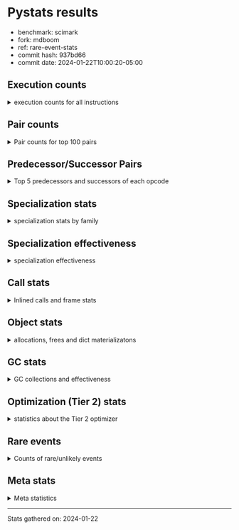 
# Pystats results

- benchmark: scimark
- fork: mdboom
- ref: rare-event-stats
- commit hash: 937bd66
- commit date: 2024-01-22T10:00:20-05:00

## Execution counts

<details>
<summary> execution counts for all instructions </summary>

|Name | Count | Self | Cumulative | Miss ratio | 
|---|---:|---:|---:|---:|
| LOAD_FAST | 1,672,521,040 | 17.5% | 17.5% |  |
| LOAD_FAST_LOAD_FAST | 991,146,000 | 10.4% | 27.9% |  |
| STORE_FAST | 663,002,960 | 7.0% | 34.9% |  |
| BINARY_SUBSCR | 616,585,940 | 6.5% | 41.4% |  |
| LOAD_CONST | 554,057,840 | 5.8% | 47.2% |  |
| BINARY_OP_ADD_INT | 368,189,920 | 3.9% | 51.0% |  |
| POP_JUMP_IF_FALSE | 357,478,720 | 3.7% | 54.8% |  |
| LOAD_ATTR_INSTANCE_VALUE | 349,757,320 | 3.7% | 58.4% |  |
| SWAP | 325,758,720 | 3.4% | 61.9% |  |
| COPY | 325,750,400 | 3.4% | 65.3% |  |
| BINARY_OP_MULTIPLY_FLOAT | 318,709,020 | 3.3% | 68.6% |  |
| STORE_SUBSCR | 253,953,080 | 2.7% | 71.3% |  |
| COMPARE_OP_INT | 243,100,180 | 2.5% | 73.8% |  |
| BINARY_OP_ADD_FLOAT | 225,540,600 | 2.4% | 76.2% |  |
| RESUME_CHECK | 190,446,040 | 2.0% | 78.2% |  |
| BINARY_OP_SUBTRACT_FLOAT | 189,923,080 | 2.0% | 80.2% |  |
| FOR_ITER_RANGE | 189,168,980 | 2.0% | 82.2% |  |
| LOAD_GLOBAL_BUILTIN | 188,497,860 | 2.0% | 84.2% |  |
| JUMP_BACKWARD | 183,991,920 | 1.9% | 86.1% |  |
| RETURN_VALUE | 181,123,540 | 1.9% | 88.0% |  |
| BINARY_OP_MULTIPLY_INT | 140,367,200 | 1.5% | 89.5% |  |
| BINARY_SUBSCR_GETITEM | 118,050,820 | 1.2% | 90.7% |  |
| TO_BOOL_BOOL | 97,414,060 | 1.0% | 91.7% |  |
| JUMP_FORWARD | 94,194,080 | 1.0% | 92.7% |  |
| CALL_ISINSTANCE | 80,450,280 | 0.8% | 93.5% |  |
| BINARY_SUBSCR_LIST_INT | 80,435,080 | 0.8% | 94.4% |  |
| STORE_FAST_STORE_FAST | 63,871,120 | 0.7% | 95.1% |  |
| CALL_PY_EXACT_ARGS | 63,095,580 | 0.7% | 95.7% |  |
| LOAD_ATTR_METHOD_WITH_VALUES | 63,063,340 | 0.7% | 96.4% |  |
| BINARY_OP_SUBTRACT_INT | 55,505,320 | 0.6% | 97.0% |  |
| BUILD_TUPLE | 47,699,200 | 0.5% | 97.5% |  |
| UNPACK_SEQUENCE_TWO_TUPLE | 46,907,120 | 0.5% | 98.0% |  |
| BINARY_OP | 41,569,180 | 0.4% | 98.4% |  |
| STORE_ATTR_INSTANCE_VALUE | 33,929,600 | 0.4% | 98.7% |  |
| CALL_BUILTIN_CLASS | 27,192,860 | 0.3% | 99.0% |  |
| LOAD_ATTR_NONDESCRIPTOR_WITH_VALUES | 25,462,220 | 0.3% | 99.3% | 0.0% |
| COMPARE_OP | 16,977,860 | 0.2% | 99.5% |  |
| GET_ITER | 10,145,840 | 0.1% | 99.6% |  |
| RETURN_CONST | 8,523,520 | 0.1% | 99.7% |  |
| INTERPRETER_EXIT | 8,499,020 | 0.1% | 99.8% |  |
| POP_JUMP_IF_TRUE | 8,404,000 | 0.1% | 99.9% |  |
| COMPARE_OP_FLOAT | 8,395,960 | 0.1% | 99.9% |  |
| BINARY_SUBSCR_TUPLE_INT | 1,599,960 | 0.0% | 100.0% |  |
| POP_TOP | 825,120 | 0.0% | 100.0% |  |
| FOR_ITER_GEN | 800,060 | 0.0% | 100.0% |  |
| YIELD_VALUE | 800,000 | 0.0% | 100.0% |  |
| CALL_BUILTIN_O | 564,100 | 0.0% | 100.0% |  |
| LOAD_GLOBAL_MODULE | 290,080 | 0.0% | 100.0% |  |
| LOAD_ATTR_MODULE | 240,840 | 0.0% | 100.0% |  |
| LIST_APPEND | 179,840 | 0.0% | 100.0% |  |
| STORE_FAST_LOAD_FAST | 163,840 | 0.0% | 100.0% |  |
| PUSH_NULL | 162,080 | 0.0% | 100.0% |  |
| EXTENDED_ARG | 80,000 | 0.0% | 100.0% |  |
| CALL | 22,380 | 0.0% | 100.0% |  |
| BUILD_LIST | 17,440 | 0.0% | 100.0% |  |
| STORE_SUBSCR_LIST_INT | 15,180 | 0.0% | 100.0% |  |
| FOR_ITER | 9,500 | 0.0% | 100.0% |  |
| STORE_SLICE | 8,080 | 0.0% | 100.0% |  |
| LOAD_GLOBAL | 3,960 | 0.0% | 100.0% |  |
| LOAD_ATTR | 3,920 | 0.0% | 100.0% |  |
| STORE_ATTR | 1,440 | 0.0% | 100.0% |  |
| LOAD_DEREF | 1,200 | 0.0% | 100.0% |  |
| RESUME | 840 | 0.0% | 100.0% |  |
| CALL_FUNCTION_EX | 800 | 0.0% | 100.0% |  |
| NOP | 400 | 0.0% | 100.0% |  |
| CALL_INTRINSIC_1 | 400 | 0.0% | 100.0% |  |
| COPY_FREE_VARS | 400 | 0.0% | 100.0% |  |
| LIST_EXTEND | 400 | 0.0% | 100.0% |  |
| LOAD_FAST_AND_CLEAR | 240 | 0.0% | 100.0% |  |
| POP_JUMP_IF_NONE | 240 | 0.0% | 100.0% |  |
| CALL_BUILTIN_FAST_WITH_KEYWORDS | 240 | 0.0% | 100.0% |  |
| TO_BOOL | 200 | 0.0% | 100.0% |  |
| EXIT_INIT_CHECK | 180 | 0.0% | 100.0% |  |
| CALL_ALLOC_AND_ENTER_INIT | 180 | 0.0% | 100.0% |  |
| UNPACK_SEQUENCE | 160 | 0.0% | 100.0% |  |
| BINARY_SLICE | 80 | 0.0% | 100.0% |  |
| END_FOR | 80 | 0.0% | 100.0% |  |
| RETURN_GENERATOR | 80 | 0.0% | 100.0% |  |


</details>

## Pair counts

<details>
<summary> Pair counts for top 100 pairs </summary>

|Pair | Count | Self | Cumulative | 
|---|---:|---:|---:|
| STORE_FAST LOAD_FAST_LOAD_FAST | 333,174,320 | 3.5% | 3.5% |
| LOAD_FAST LOAD_ATTR_INSTANCE_VALUE | 278,195,480 | 2.9% | 6.4% |
| LOAD_FAST_LOAD_FAST BINARY_SUBSCR | 253,144,080 | 2.7% | 9.1% |
| COMPARE_OP_INT POP_JUMP_IF_FALSE | 243,084,220 | 2.5% | 11.6% |
| POP_JUMP_IF_FALSE LOAD_FAST | 220,753,360 | 2.3% | 13.9% |
| LOAD_CONST BINARY_OP_ADD_INT | 203,314,400 | 2.1% | 16.1% |
| LOAD_FAST LOAD_FAST | 196,656,000 | 2.1% | 18.1% |
| LOAD_FAST_LOAD_FAST LOAD_CONST | 192,502,400 | 2.0% | 20.1% |
| LOAD_CONST LOAD_FAST | 190,314,880 | 2.0% | 22.1% |
| JUMP_BACKWARD FOR_ITER_RANGE | 179,023,320 | 1.9% | 24.0% |
| FOR_ITER_RANGE STORE_FAST | 178,859,500 | 1.9% | 25.9% |
| LOAD_ATTR_INSTANCE_VALUE LOAD_FAST | 177,444,900 | 1.9% | 27.8% |
| BINARY_SUBSCR LOAD_FAST | 172,428,180 | 1.8% | 29.6% |
| LOAD_FAST LOAD_CONST | 159,530,560 | 1.7% | 31.2% |
| LOAD_FAST BINARY_OP_MULTIPLY_FLOAT | 156,059,600 | 1.6% | 32.9% |
| STORE_FAST LOAD_FAST | 155,280,480 | 1.6% | 34.5% |
| LOAD_FAST BINARY_OP_ADD_INT | 148,427,000 | 1.6% | 36.1% |
| BINARY_SUBSCR LOAD_FAST_LOAD_FAST | 142,715,880 | 1.5% | 37.6% |
| STORE_SUBSCR LOAD_FAST_LOAD_FAST | 138,775,200 | 1.5% | 39.0% |
| BINARY_OP_MULTIPLY_FLOAT BINARY_OP_ADD_FLOAT | 120,563,000 | 1.3% | 40.3% |
| BINARY_SUBSCR_GETITEM RESUME_CHECK | 118,050,820 | 1.2% | 41.5% |
| COPY BINARY_SUBSCR | 116,776,000 | 1.2% | 42.7% |
| COPY COPY | 116,776,000 | 1.2% | 44.0% |
| SWAP STORE_SUBSCR | 116,776,000 | 1.2% | 45.2% |
| SWAP SWAP | 116,776,000 | 1.2% | 46.4% |
| LOAD_GLOBAL_BUILTIN LOAD_FAST | 98,020,120 | 1.0% | 47.4% |
| BINARY_OP_SUBTRACT_FLOAT LOAD_FAST_LOAD_FAST | 97,707,080 | 1.0% | 48.5% |
| TO_BOOL_BOOL POP_JUMP_IF_FALSE | 97,414,060 | 1.0% | 49.5% |
| BINARY_OP_ADD_FLOAT STORE_FAST | 96,775,960 | 1.0% | 50.5% |
| LOAD_FAST SWAP | 92,198,400 | 1.0% | 51.5% |
| POP_JUMP_IF_FALSE JUMP_FORWARD | 92,198,400 | 1.0% | 52.4% |
| SWAP COPY | 92,198,400 | 1.0% | 53.4% |
| COPY COMPARE_OP_INT | 92,198,320 | 1.0% | 54.4% |
| LOAD_ATTR_INSTANCE_VALUE COMPARE_OP_INT | 92,198,320 | 1.0% | 55.3% |
| BINARY_OP_ADD_INT BINARY_SUBSCR | 91,135,860 | 1.0% | 56.3% |
| BINARY_SUBSCR BINARY_OP_MULTIPLY_FLOAT | 90,267,920 | 0.9% | 57.2% |
| BINARY_SUBSCR STORE_FAST | 89,936,000 | 0.9% | 58.2% |
| LOAD_FAST BINARY_OP_SUBTRACT_FLOAT | 89,603,200 | 0.9% | 59.1% |
| STORE_SUBSCR JUMP_BACKWARD | 89,583,280 | 0.9% | 60.1% |
| STORE_FAST LOAD_CONST | 83,476,400 | 0.9% | 60.9% |
| BINARY_OP_MULTIPLY_FLOAT BINARY_OP_SUBTRACT_FLOAT | 83,355,800 | 0.9% | 61.8% |
| BINARY_OP_MULTIPLY_INT STORE_FAST | 82,084,020 | 0.9% | 62.7% |
| BINARY_OP_ADD_FLOAT SWAP | 81,919,920 | 0.9% | 63.5% |
| LOAD_FAST BINARY_OP_ADD_FLOAT | 81,919,840 | 0.9% | 64.4% |
| RESUME_CHECK LOAD_GLOBAL_BUILTIN | 80,450,480 | 0.8% | 65.2% |
| LOAD_FAST LOAD_GLOBAL_BUILTIN | 80,450,240 | 0.8% | 66.1% |
| LOAD_GLOBAL_BUILTIN CALL_ISINSTANCE | 80,450,240 | 0.8% | 66.9% |
| CALL_ISINSTANCE TO_BOOL_BOOL | 80,450,240 | 0.8% | 67.8% |
| BINARY_SUBSCR_LIST_INT RETURN_VALUE | 79,635,100 | 0.8% | 68.6% |
| LOAD_FAST BINARY_SUBSCR_LIST_INT | 79,635,080 | 0.8% | 69.4% |
| LOAD_FAST_LOAD_FAST BINARY_SUBSCR_GETITEM | 79,634,720 | 0.8% | 70.3% |
| RETURN_VALUE LOAD_FAST | 79,619,760 | 0.8% | 71.1% |
| STORE_FAST JUMP_BACKWARD | 78,505,440 | 0.8% | 71.9% |
| BINARY_OP_ADD_INT BINARY_OP_MULTIPLY_INT | 73,735,880 | 0.8% | 72.7% |
| LOAD_FAST_LOAD_FAST LOAD_ATTR_INSTANCE_VALUE | 71,561,160 | 0.8% | 73.5% |
| BINARY_OP_SUBTRACT_FLOAT STORE_FAST | 65,947,720 | 0.7% | 74.1% |
| BINARY_OP_MULTIPLY_FLOAT LOAD_FAST | 65,631,940 | 0.7% | 74.8% |
| BINARY_SUBSCR BINARY_SUBSCR | 64,157,600 | 0.7% | 75.5% |
| LOAD_FAST_LOAD_FAST LOAD_FAST_LOAD_FAST | 64,000,160 | 0.7% | 76.2% |
| CALL_PY_EXACT_ARGS RESUME_CHECK | 63,095,520 | 0.7% | 76.8% |
| RESUME_CHECK LOAD_FAST | 63,083,240 | 0.7% | 77.5% |
| LOAD_FAST LOAD_ATTR_METHOD_WITH_VALUES | 62,899,240 | 0.7% | 78.2% |
| LOAD_FAST_LOAD_FAST LOAD_FAST | 60,965,040 | 0.6% | 78.8% |
| BINARY_OP_ADD_INT STORE_SUBSCR | 52,975,880 | 0.6% | 79.4% |
| LOAD_FAST BINARY_SUBSCR | 52,955,960 | 0.6% | 79.9% |
| LOAD_FAST_LOAD_FAST COPY | 49,152,000 | 0.5% | 80.4% |
| JUMP_FORWARD LOAD_FAST_LOAD_FAST | 48,094,880 | 0.5% | 80.9% |
| LOAD_CONST BINARY_OP_SUBTRACT_INT | 47,401,080 | 0.5% | 81.4% |
| UNPACK_SEQUENCE_TWO_TUPLE STORE_FAST_STORE_FAST | 46,907,120 | 0.5% | 81.9% |
| LOAD_FAST_LOAD_FAST CALL_PY_EXACT_ARGS | 46,115,040 | 0.5% | 82.4% |
| RESUME_CHECK LOAD_CONST | 46,107,220 | 0.5% | 82.9% |
| JUMP_FORWARD LOAD_CONST | 46,099,200 | 0.5% | 83.4% |
| BINARY_OP_ADD_INT RETURN_VALUE | 46,099,180 | 0.5% | 83.9% |
| BINARY_OP_MULTIPLY_INT LOAD_FAST | 46,099,180 | 0.5% | 84.3% |
| LOAD_ATTR_INSTANCE_VALUE BINARY_OP_MULTIPLY_INT | 46,099,160 | 0.5% | 84.8% |
| LOAD_ATTR_METHOD_WITH_VALUES LOAD_FAST_LOAD_FAST | 46,099,160 | 0.5% | 85.3% |
| LOAD_FAST UNPACK_SEQUENCE_TWO_TUPLE | 46,099,120 | 0.5% | 85.8% |
| LOAD_FAST_LOAD_FAST STORE_SUBSCR | 44,943,200 | 0.5% | 86.3% |
| BINARY_OP STORE_FAST | 41,339,760 | 0.4% | 86.7% |
| BINARY_OP_ADD_INT COPY | 40,959,960 | 0.4% | 87.1% |
| BINARY_OP_ADD_INT LOAD_FAST | 40,878,920 | 0.4% | 87.6% |
| BINARY_OP_SUBTRACT_INT STORE_FAST | 40,043,840 | 0.4% | 88.0% |
| STORE_FAST_STORE_FAST LOAD_FAST | 39,216,000 | 0.4% | 88.4% |
| BINARY_SUBSCR RETURN_VALUE | 38,416,020 | 0.4% | 88.8% |
| RETURN_VALUE BINARY_SUBSCR | 38,416,000 | 0.4% | 89.2% |
| BUILD_TUPLE BINARY_SUBSCR_GETITEM | 38,415,800 | 0.4% | 89.6% |
| POP_JUMP_IF_FALSE LOAD_FAST_LOAD_FAST | 38,251,120 | 0.4% | 90.0% |
| LOAD_CONST COMPARE_OP_INT | 34,023,440 | 0.4% | 90.4% |
| LOAD_FAST_LOAD_FAST STORE_ATTR_INSTANCE_VALUE | 33,927,880 | 0.4% | 90.7% |
| STORE_ATTR_INSTANCE_VALUE LOAD_FAST | 33,927,760 | 0.4% | 91.1% |
| LOAD_CONST BINARY_OP | 32,762,200 | 0.3% | 91.4% |
| LOAD_FAST_LOAD_FAST BINARY_OP_MULTIPLY_FLOAT | 32,207,840 | 0.3% | 91.7% |
| LOAD_FAST BUILD_TUPLE | 31,532,800 | 0.3% | 92.1% |
| BINARY_OP_ADD_FLOAT LOAD_FAST_LOAD_FAST | 31,157,540 | 0.3% | 92.4% |
| LOAD_FAST COPY | 26,664,000 | 0.3% | 92.7% |
| BINARY_OP_SUBTRACT_FLOAT SWAP | 26,267,980 | 0.3% | 93.0% |
| LOAD_FAST_LOAD_FAST COMPARE_OP_INT | 24,655,680 | 0.3% | 93.2% |
| RETURN_VALUE BINARY_OP_ADD_FLOAT | 23,049,480 | 0.2% | 93.5% |
| LOAD_FAST STORE_SUBSCR | 22,223,960 | 0.2% | 93.7% |
| LOAD_FAST CALL_BUILTIN_CLASS | 17,641,000 | 0.2% | 93.9% |


</details>

## Predecessor/Successor Pairs

<details>
<summary> Top 5 predecessors and successors of each opcode </summary>

### BINARY_SLICE

<details>
<summary> Successors and predecessors for BINARY_SLICE </summary>

|Predecessors | Count | Percentage | 
|---|---:|---:|
| LOAD_CONST | 80 | 100.0% |

|Successors | Count | Percentage | 
|---|---:|---:|
| LOAD_FAST | 80 | 100.0% |


</details>

### STORE_SLICE

<details>
<summary> Successors and predecessors for STORE_SLICE </summary>

|Predecessors | Count | Percentage | 
|---|---:|---:|
| LOAD_CONST | 8,080 | 100.0% |

|Successors | Count | Percentage | 
|---|---:|---:|
| JUMP_BACKWARD | 8,000 | 99.0% |
| LOAD_FAST | 80 | 1.0% |


</details>

### CACHE

<details>
<summary> Successors and predecessors for CACHE </summary>

|Successors | Count | Percentage | 
|---|---:|---:|
| RESUME_CHECK | 8,498,820 | 100.0% |
| RESUME | 180 | 0.0% |
| POP_TOP | 20 | 0.0% |


</details>

### BINARY_SUBSCR

<details>
<summary> Successors and predecessors for BINARY_SUBSCR </summary>

|Predecessors | Count | Percentage | 
|---|---:|---:|
| LOAD_FAST_LOAD_FAST | 253,144,080 | 41.1% |
| COPY | 116,776,000 | 18.9% |
| BINARY_OP_ADD_INT | 91,135,860 | 14.8% |
| BINARY_SUBSCR | 64,157,600 | 10.4% |
| LOAD_FAST | 52,955,960 | 8.6% |

|Successors | Count | Percentage | 
|---|---:|---:|
| LOAD_FAST | 172,428,180 | 28.0% |
| LOAD_FAST_LOAD_FAST | 142,715,880 | 23.1% |
| BINARY_OP_MULTIPLY_FLOAT | 90,267,920 | 14.6% |
| STORE_FAST | 89,936,000 | 14.6% |
| BINARY_SUBSCR | 64,157,600 | 10.4% |


</details>

### EXIT_INIT_CHECK

<details>
<summary> Successors and predecessors for EXIT_INIT_CHECK </summary>

|Predecessors | Count | Percentage | 
|---|---:|---:|
| RETURN_CONST | 180 | 100.0% |

|Successors | Count | Percentage | 
|---|---:|---:|
| RETURN_VALUE | 180 | 100.0% |


</details>

### GET_ITER

<details>
<summary> Successors and predecessors for GET_ITER </summary>

|Predecessors | Count | Percentage | 
|---|---:|---:|
| CALL_BUILTIN_CLASS | 10,144,760 | 100.0% |
| CALL | 600 | 0.0% |
| LOAD_FAST | 400 | 0.0% |
| RETURN_GENERATOR | 80 | 0.0% |

|Successors | Count | Percentage | 
|---|---:|---:|
| FOR_ITER_RANGE | 10,144,840 | 100.0% |
| FOR_ITER | 700 | 0.0% |
| LOAD_FAST_AND_CLEAR | 240 | 0.0% |
| FOR_ITER_GEN | 60 | 0.0% |


</details>

### INTERPRETER_EXIT

<details>
<summary> Successors and predecessors for INTERPRETER_EXIT </summary>

|Predecessors | Count | Percentage | 
|---|---:|---:|
| RETURN_CONST | 8,498,700 | 100.0% |
| RETURN_VALUE | 300 | 0.0% |
| YIELD_VALUE | 20 | 0.0% |


</details>

### NOP

<details>
<summary> Successors and predecessors for NOP </summary>

|Predecessors | Count | Percentage | 
|---|---:|---:|
| POP_TOP | 400 | 100.0% |

|Successors | Count | Percentage | 
|---|---:|---:|
| LOAD_DEREF | 400 | 100.0% |


</details>

### POP_TOP

<details>
<summary> Successors and predecessors for POP_TOP </summary>

|Predecessors | Count | Percentage | 
|---|---:|---:|
| RESUME_CHECK | 799,980 | 97.0% |
| RETURN_CONST | 24,560 | 3.0% |
| CALL | 400 | 0.0% |
| RETURN_VALUE | 80 | 0.0% |
| FOR_ITER_GEN | 60 | 0.0% |

|Successors | Count | Percentage | 
|---|---:|---:|
| JUMP_BACKWARD | 804,240 | 97.5% |
| LOAD_CONST | 12,240 | 1.5% |
| RETURN_CONST | 4,080 | 0.5% |
| LOAD_GLOBAL_MODULE | 4,000 | 0.5% |
| NOP | 400 | 0.0% |


</details>

### PUSH_NULL

<details>
<summary> Successors and predecessors for PUSH_NULL </summary>

|Predecessors | Count | Percentage | 
|---|---:|---:|
| LOAD_ATTR_MODULE | 160,860 | 99.2% |
| LOAD_DEREF | 800 | 0.5% |
| LOAD_ATTR | 340 | 0.2% |
| LOAD_FAST | 80 | 0.0% |

|Successors | Count | Percentage | 
|---|---:|---:|
| LOAD_FAST | 160,800 | 99.2% |
| CALL | 1,200 | 0.7% |
| LOAD_FAST_LOAD_FAST | 80 | 0.0% |


</details>

### RETURN_VALUE

<details>
<summary> Successors and predecessors for RETURN_VALUE </summary>

|Predecessors | Count | Percentage | 
|---|---:|---:|
| BINARY_SUBSCR_LIST_INT | 79,635,100 | 44.0% |
| BINARY_OP_ADD_INT | 46,099,180 | 25.5% |
| BINARY_SUBSCR | 38,416,020 | 21.2% |
| BINARY_OP_MULTIPLY_FLOAT | 16,963,840 | 9.4% |
| LOAD_FAST | 8,160 | 0.0% |

|Successors | Count | Percentage | 
|---|---:|---:|
| LOAD_FAST | 79,619,760 | 44.0% |
| BINARY_SUBSCR | 38,416,000 | 21.2% |
| BINARY_OP_ADD_FLOAT | 23,049,480 | 12.7% |
| STORE_FAST | 16,008,360 | 8.8% |
| LOAD_FAST_LOAD_FAST | 8,490,760 | 4.7% |


</details>

### STORE_SUBSCR

<details>
<summary> Successors and predecessors for STORE_SUBSCR </summary>

|Predecessors | Count | Percentage | 
|---|---:|---:|
| SWAP | 116,776,000 | 46.0% |
| BINARY_OP_ADD_INT | 52,975,880 | 20.9% |
| LOAD_FAST_LOAD_FAST | 44,943,200 | 17.7% |
| LOAD_FAST | 22,223,960 | 8.8% |
| BUILD_TUPLE | 8,483,200 | 3.3% |

|Successors | Count | Percentage | 
|---|---:|---:|
| LOAD_FAST_LOAD_FAST | 138,775,200 | 54.6% |
| JUMP_BACKWARD | 89,583,280 | 35.3% |
| LOAD_FAST | 17,043,840 | 6.7% |
| RETURN_CONST | 8,483,220 | 3.3% |
| STORE_SUBSCR | 67,440 | 0.0% |


</details>

### TO_BOOL

<details>
<summary> Successors and predecessors for TO_BOOL </summary>

|Predecessors | Count | Percentage | 
|---|---:|---:|
| LOAD_ATTR | 60 | 30.0% |
| LOAD_ATTR_INSTANCE_VALUE | 60 | 30.0% |
| CALL | 40 | 20.0% |
| CALL_ISINSTANCE | 40 | 20.0% |

|Successors | Count | Percentage | 
|---|---:|---:|
| POP_JUMP_IF_FALSE | 100 | 50.0% |
| TO_BOOL_BOOL | 100 | 50.0% |


</details>

### BINARY_OP

<details>
<summary> Successors and predecessors for BINARY_OP </summary>

|Predecessors | Count | Percentage | 
|---|---:|---:|
| LOAD_CONST | 32,762,200 | 78.8% |
| LOAD_ATTR_NONDESCRIPTOR_WITH_VALUES | 8,490,220 | 20.4% |
| LOAD_FAST | 109,880 | 0.3% |
| LOAD_FAST_LOAD_FAST | 88,800 | 0.2% |
| BINARY_OP_MULTIPLY_FLOAT | 80,180 | 0.2% |

|Successors | Count | Percentage | 
|---|---:|---:|
| STORE_FAST | 41,339,760 | 99.4% |
| CALL_BUILTIN_O | 79,960 | 0.2% |
| LOAD_GLOBAL_MODULE | 79,960 | 0.2% |
| BINARY_OP | 24,760 | 0.1% |
| LIST_APPEND | 16,000 | 0.0% |


</details>

### BUILD_LIST

<details>
<summary> Successors and predecessors for BUILD_LIST </summary>

|Predecessors | Count | Percentage | 
|---|---:|---:|
| LOAD_CONST | 16,800 | 96.3% |
| LOAD_FAST | 400 | 2.3% |
| SWAP | 240 | 1.4% |

|Successors | Count | Percentage | 
|---|---:|---:|
| CALL | 16,800 | 96.3% |
| LOAD_DEREF | 400 | 2.3% |
| SWAP | 240 | 1.4% |


</details>

### CALL

<details>
<summary> Successors and predecessors for CALL </summary>

|Predecessors | Count | Percentage | 
|---|---:|---:|
| BUILD_LIST | 16,800 | 75.1% |
| LOAD_FAST | 1,680 | 7.5% |
| PUSH_NULL | 1,200 | 5.4% |
| CALL | 820 | 3.7% |
| LOAD_FAST_LOAD_FAST | 520 | 2.3% |

|Successors | Count | Percentage | 
|---|---:|---:|
| LOAD_FAST | 16,900 | 75.5% |
| STORE_FAST | 1,000 | 4.5% |
| CALL | 820 | 3.7% |
| CALL_BUILTIN_CLASS | 740 | 3.3% |
| GET_ITER | 600 | 2.7% |


</details>

### CALL_FUNCTION_EX

<details>
<summary> Successors and predecessors for CALL_FUNCTION_EX </summary>

|Predecessors | Count | Percentage | 
|---|---:|---:|
| CALL_INTRINSIC_1 | 400 | 50.0% |
| LOAD_FAST | 400 | 50.0% |

|Successors | Count | Percentage | 
|---|---:|---:|
| COPY_FREE_VARS | 400 | 50.0% |
| RESUME_CHECK | 300 | 37.5% |
| RESUME | 100 | 12.5% |


</details>

### CALL_INTRINSIC_1

<details>
<summary> Successors and predecessors for CALL_INTRINSIC_1 </summary>

|Predecessors | Count | Percentage | 
|---|---:|---:|
| LIST_EXTEND | 400 | 100.0% |

|Successors | Count | Percentage | 
|---|---:|---:|
| CALL_FUNCTION_EX | 400 | 100.0% |


</details>

### COMPARE_OP

<details>
<summary> Successors and predecessors for COMPARE_OP </summary>

|Predecessors | Count | Percentage | 
|---|---:|---:|
| LOAD_CONST | 16,972,360 | 100.0% |
| COMPARE_OP | 4,860 | 0.0% |
| LOAD_FAST_LOAD_FAST | 360 | 0.0% |
| BINARY_OP | 80 | 0.0% |
| COPY | 80 | 0.0% |

|Successors | Count | Percentage | 
|---|---:|---:|
| POP_JUMP_IF_FALSE | 16,972,340 | 100.0% |
| COMPARE_OP | 4,860 | 0.0% |
| COMPARE_OP_INT | 540 | 0.0% |
| POP_JUMP_IF_TRUE | 60 | 0.0% |
| COMPARE_OP_FLOAT | 40 | 0.0% |


</details>

### COPY

<details>
<summary> Successors and predecessors for COPY </summary>

|Predecessors | Count | Percentage | 
|---|---:|---:|
| COPY | 116,776,000 | 35.8% |
| SWAP | 92,198,400 | 28.3% |
| LOAD_FAST_LOAD_FAST | 49,152,000 | 15.1% |
| BINARY_OP_ADD_INT | 40,959,960 | 12.6% |
| LOAD_FAST | 26,664,000 | 8.2% |

|Successors | Count | Percentage | 
|---|---:|---:|
| BINARY_SUBSCR | 116,776,000 | 35.8% |
| COPY | 116,776,000 | 35.8% |
| COMPARE_OP_INT | 92,198,320 | 28.3% |
| COMPARE_OP | 80 | 0.0% |


</details>

### COPY_FREE_VARS

<details>
<summary> Successors and predecessors for COPY_FREE_VARS </summary>

|Predecessors | Count | Percentage | 
|---|---:|---:|
| CALL_FUNCTION_EX | 400 | 100.0% |

|Successors | Count | Percentage | 
|---|---:|---:|
| RESUME_CHECK | 300 | 75.0% |
| RESUME | 100 | 25.0% |


</details>

### EXTENDED_ARG

<details>
<summary> Successors and predecessors for EXTENDED_ARG </summary>

|Predecessors | Count | Percentage | 
|---|---:|---:|
| POP_JUMP_IF_FALSE | 72,000 | 90.0% |
| COMPARE_OP_INT | 7,980 | 10.0% |
| COMPARE_OP | 20 | 0.0% |

|Successors | Count | Percentage | 
|---|---:|---:|
| JUMP_BACKWARD | 72,000 | 90.0% |
| POP_JUMP_IF_FALSE | 8,000 | 10.0% |


</details>

### FOR_ITER

<details>
<summary> Successors and predecessors for FOR_ITER </summary>

|Predecessors | Count | Percentage | 
|---|---:|---:|
| JUMP_BACKWARD | 8,620 | 90.7% |
| GET_ITER | 700 | 7.4% |
| FOR_ITER | 140 | 1.5% |
| SWAP | 40 | 0.4% |

|Successors | Count | Percentage | 
|---|---:|---:|
| UNPACK_SEQUENCE_TWO_TUPLE | 7,960 | 83.8% |
| FOR_ITER_RANGE | 620 | 6.5% |
| STORE_FAST | 580 | 6.1% |
| FOR_ITER | 140 | 1.5% |
| RETURN_CONST | 80 | 0.8% |


</details>

### JUMP_BACKWARD

<details>
<summary> Successors and predecessors for JUMP_BACKWARD </summary>

|Predecessors | Count | Percentage | 
|---|---:|---:|
| STORE_SUBSCR | 89,583,280 | 48.7% |
| STORE_FAST | 78,505,440 | 42.7% |
| FOR_ITER_RANGE | 8,676,480 | 4.7% |
| POP_JUMP_IF_FALSE | 4,088,000 | 2.2% |
| POP_JUMP_IF_TRUE | 2,074,640 | 1.1% |

|Successors | Count | Percentage | 
|---|---:|---:|
| FOR_ITER_RANGE | 179,023,320 | 97.3% |
| LOAD_FAST_LOAD_FAST | 4,016,000 | 2.2% |
| FOR_ITER_GEN | 799,980 | 0.4% |
| LOAD_CONST | 72,000 | 0.0% |
| LOAD_FAST | 72,000 | 0.0% |


</details>

### JUMP_FORWARD

<details>
<summary> Successors and predecessors for JUMP_FORWARD </summary>

|Predecessors | Count | Percentage | 
|---|---:|---:|
| POP_JUMP_IF_FALSE | 92,198,400 | 97.9% |
| STORE_FAST | 1,995,680 | 2.1% |

|Successors | Count | Percentage | 
|---|---:|---:|
| LOAD_FAST_LOAD_FAST | 48,094,880 | 51.1% |
| LOAD_CONST | 46,099,200 | 48.9% |


</details>

### LIST_APPEND

<details>
<summary> Successors and predecessors for LIST_APPEND </summary>

|Predecessors | Count | Percentage | 
|---|---:|---:|
| RETURN_VALUE | 163,840 | 91.1% |
| BINARY_OP | 16,000 | 8.9% |

|Successors | Count | Percentage | 
|---|---:|---:|
| JUMP_BACKWARD | 179,840 | 100.0% |


</details>

### LIST_EXTEND

<details>
<summary> Successors and predecessors for LIST_EXTEND </summary>

|Predecessors | Count | Percentage | 
|---|---:|---:|
| LOAD_DEREF | 400 | 100.0% |

|Successors | Count | Percentage | 
|---|---:|---:|
| CALL_INTRINSIC_1 | 400 | 100.0% |


</details>

### LOAD_ATTR

<details>
<summary> Successors and predecessors for LOAD_ATTR </summary>

|Predecessors | Count | Percentage | 
|---|---:|---:|
| LOAD_FAST | 2,000 | 51.0% |
| LOAD_FAST_LOAD_FAST | 1,120 | 28.6% |
| LOAD_GLOBAL | 360 | 9.2% |
| LOAD_GLOBAL_MODULE | 360 | 9.2% |
| STORE_FAST_LOAD_FAST | 40 | 1.0% |

|Successors | Count | Percentage | 
|---|---:|---:|
| LOAD_ATTR_INSTANCE_VALUE | 680 | 17.3% |
| LOAD_ATTR_NONDESCRIPTOR_WITH_VALUES | 660 | 16.8% |
| LOAD_FAST | 540 | 13.8% |
| BINARY_OP | 460 | 11.7% |
| LOAD_ATTR_MODULE | 360 | 9.2% |


</details>

### LOAD_CONST

<details>
<summary> Successors and predecessors for LOAD_CONST </summary>

|Predecessors | Count | Percentage | 
|---|---:|---:|
| LOAD_FAST_LOAD_FAST | 192,502,400 | 34.7% |
| LOAD_FAST | 159,530,560 | 28.8% |
| STORE_FAST | 83,476,400 | 15.1% |
| RESUME_CHECK | 46,107,220 | 8.3% |
| JUMP_FORWARD | 46,099,200 | 8.3% |

|Successors | Count | Percentage | 
|---|---:|---:|
| BINARY_OP_ADD_INT | 203,314,400 | 36.7% |
| LOAD_FAST | 190,314,880 | 34.3% |
| BINARY_OP_SUBTRACT_INT | 47,401,080 | 8.6% |
| COMPARE_OP_INT | 34,023,440 | 6.1% |
| BINARY_OP | 32,762,200 | 5.9% |


</details>

### LOAD_DEREF

<details>
<summary> Successors and predecessors for LOAD_DEREF </summary>

|Predecessors | Count | Percentage | 
|---|---:|---:|
| NOP | 400 | 33.3% |
| BUILD_LIST | 400 | 33.3% |
| RESUME_CHECK | 300 | 25.0% |
| RESUME | 100 | 8.3% |

|Successors | Count | Percentage | 
|---|---:|---:|
| PUSH_NULL | 800 | 66.7% |
| LIST_EXTEND | 400 | 33.3% |


</details>

### LOAD_FAST

<details>
<summary> Successors and predecessors for LOAD_FAST </summary>

|Predecessors | Count | Percentage | 
|---|---:|---:|
| POP_JUMP_IF_FALSE | 220,753,360 | 13.2% |
| LOAD_FAST | 196,656,000 | 11.8% |
| LOAD_CONST | 190,314,880 | 11.4% |
| LOAD_ATTR_INSTANCE_VALUE | 177,444,900 | 10.6% |
| BINARY_SUBSCR | 172,428,180 | 10.3% |

|Successors | Count | Percentage | 
|---|---:|---:|
| LOAD_ATTR_INSTANCE_VALUE | 278,195,480 | 16.6% |
| LOAD_FAST | 196,656,000 | 11.8% |
| LOAD_CONST | 159,530,560 | 9.5% |
| BINARY_OP_MULTIPLY_FLOAT | 156,059,600 | 9.3% |
| BINARY_OP_ADD_INT | 148,427,000 | 8.9% |


</details>

### LOAD_FAST_AND_CLEAR

<details>
<summary> Successors and predecessors for LOAD_FAST_AND_CLEAR </summary>

|Predecessors | Count | Percentage | 
|---|---:|---:|
| GET_ITER | 240 | 100.0% |

|Successors | Count | Percentage | 
|---|---:|---:|
| SWAP | 240 | 100.0% |


</details>

### LOAD_FAST_LOAD_FAST

<details>
<summary> Successors and predecessors for LOAD_FAST_LOAD_FAST </summary>

|Predecessors | Count | Percentage | 
|---|---:|---:|
| STORE_FAST | 333,174,320 | 33.6% |
| BINARY_SUBSCR | 142,715,880 | 14.4% |
| STORE_SUBSCR | 138,775,200 | 14.0% |
| BINARY_OP_SUBTRACT_FLOAT | 97,707,080 | 9.9% |
| LOAD_FAST_LOAD_FAST | 64,000,160 | 6.5% |

|Successors | Count | Percentage | 
|---|---:|---:|
| BINARY_SUBSCR | 253,144,080 | 25.5% |
| LOAD_CONST | 192,502,400 | 19.4% |
| BINARY_SUBSCR_GETITEM | 79,634,720 | 8.0% |
| LOAD_ATTR_INSTANCE_VALUE | 71,561,160 | 7.2% |
| LOAD_FAST_LOAD_FAST | 64,000,160 | 6.5% |


</details>

### LOAD_GLOBAL

<details>
<summary> Successors and predecessors for LOAD_GLOBAL </summary>

|Predecessors | Count | Percentage | 
|---|---:|---:|
| STORE_FAST | 1,880 | 47.5% |
| FOR_ITER_RANGE | 320 | 8.1% |
| RESUME | 280 | 7.1% |
| RESUME_CHECK | 280 | 7.1% |
| RETURN_VALUE | 200 | 5.1% |

|Successors | Count | Percentage | 
|---|---:|---:|
| LOAD_GLOBAL_BUILTIN | 1,020 | 25.8% |
| LOAD_GLOBAL_MODULE | 960 | 24.2% |
| LOAD_FAST | 740 | 18.7% |
| LOAD_CONST | 500 | 12.6% |
| LOAD_ATTR | 360 | 9.1% |


</details>

### POP_JUMP_IF_FALSE

<details>
<summary> Successors and predecessors for POP_JUMP_IF_FALSE </summary>

|Predecessors | Count | Percentage | 
|---|---:|---:|
| COMPARE_OP_INT | 243,084,220 | 68.0% |
| TO_BOOL_BOOL | 97,414,060 | 27.3% |
| COMPARE_OP | 16,972,340 | 4.7% |
| EXTENDED_ARG | 8,000 | 0.0% |
| TO_BOOL | 100 | 0.0% |

|Successors | Count | Percentage | 
|---|---:|---:|
| LOAD_FAST | 220,753,360 | 61.8% |
| JUMP_FORWARD | 92,198,400 | 25.8% |
| LOAD_FAST_LOAD_FAST | 38,251,120 | 10.7% |
| JUMP_BACKWARD | 4,088,000 | 1.1% |
| LOAD_CONST | 2,015,840 | 0.6% |


</details>

### POP_JUMP_IF_NONE

<details>
<summary> Successors and predecessors for POP_JUMP_IF_NONE </summary>

|Predecessors | Count | Percentage | 
|---|---:|---:|
| LOAD_FAST | 240 | 100.0% |

|Successors | Count | Percentage | 
|---|---:|---:|
| RETURN_CONST | 240 | 100.0% |


</details>

### POP_JUMP_IF_TRUE

<details>
<summary> Successors and predecessors for POP_JUMP_IF_TRUE </summary>

|Predecessors | Count | Percentage | 
|---|---:|---:|
| COMPARE_OP_FLOAT | 8,395,960 | 99.9% |
| COMPARE_OP_INT | 7,980 | 0.1% |
| COMPARE_OP | 60 | 0.0% |

|Successors | Count | Percentage | 
|---|---:|---:|
| LOAD_FAST | 6,321,440 | 75.2% |
| JUMP_BACKWARD | 2,074,640 | 24.7% |
| LOAD_GLOBAL_BUILTIN | 7,880 | 0.1% |
| LOAD_GLOBAL | 40 | 0.0% |


</details>

### RETURN_CONST

<details>
<summary> Successors and predecessors for RETURN_CONST </summary>

|Predecessors | Count | Percentage | 
|---|---:|---:|
| STORE_SUBSCR | 8,483,220 | 99.5% |
| STORE_SUBSCR_LIST_INT | 15,180 | 0.2% |
| FOR_ITER_RANGE | 12,240 | 0.1% |
| POP_JUMP_IF_FALSE | 8,000 | 0.1% |
| POP_TOP | 4,080 | 0.0% |

|Successors | Count | Percentage | 
|---|---:|---:|
| INTERPRETER_EXIT | 8,498,700 | 99.7% |
| POP_TOP | 24,560 | 0.3% |
| EXIT_INIT_CHECK | 180 | 0.0% |
| END_FOR | 80 | 0.0% |


</details>

### STORE_ATTR

<details>
<summary> Successors and predecessors for STORE_ATTR </summary>

|Predecessors | Count | Percentage | 
|---|---:|---:|
| LOAD_FAST | 920 | 63.9% |
| LOAD_FAST_LOAD_FAST | 520 | 36.1% |

|Successors | Count | Percentage | 
|---|---:|---:|
| STORE_ATTR_INSTANCE_VALUE | 720 | 50.0% |
| LOAD_CONST | 240 | 16.7% |
| LOAD_FAST | 160 | 11.1% |
| LOAD_GLOBAL | 160 | 11.1% |
| RETURN_CONST | 120 | 8.3% |


</details>

### STORE_FAST

<details>
<summary> Successors and predecessors for STORE_FAST </summary>

|Predecessors | Count | Percentage | 
|---|---:|---:|
| FOR_ITER_RANGE | 178,859,500 | 27.0% |
| BINARY_OP_ADD_FLOAT | 96,775,960 | 14.6% |
| BINARY_SUBSCR | 89,936,000 | 13.6% |
| BINARY_OP_MULTIPLY_INT | 82,084,020 | 12.4% |
| BINARY_OP_SUBTRACT_FLOAT | 65,947,720 | 9.9% |

|Successors | Count | Percentage | 
|---|---:|---:|
| LOAD_FAST_LOAD_FAST | 333,174,320 | 50.3% |
| LOAD_FAST | 155,280,480 | 23.4% |
| LOAD_CONST | 83,476,400 | 12.6% |
| JUMP_BACKWARD | 78,505,440 | 11.8% |
| LOAD_GLOBAL_BUILTIN | 10,384,120 | 1.6% |


</details>

### STORE_FAST_LOAD_FAST

<details>
<summary> Successors and predecessors for STORE_FAST_LOAD_FAST </summary>

|Predecessors | Count | Percentage | 
|---|---:|---:|
| FOR_ITER_RANGE | 163,820 | 100.0% |
| FOR_ITER | 20 | 0.0% |

|Successors | Count | Percentage | 
|---|---:|---:|
| LOAD_ATTR_METHOD_WITH_VALUES | 163,800 | 100.0% |
| LOAD_ATTR | 40 | 0.0% |


</details>

### STORE_FAST_STORE_FAST

<details>
<summary> Successors and predecessors for STORE_FAST_STORE_FAST </summary>

|Predecessors | Count | Percentage | 
|---|---:|---:|
| UNPACK_SEQUENCE_TWO_TUPLE | 46,907,120 | 73.4% |
| LOAD_ATTR_INSTANCE_VALUE | 16,963,840 | 26.6% |
| LOAD_ATTR | 80 | 0.0% |
| UNPACK_SEQUENCE | 80 | 0.0% |

|Successors | Count | Percentage | 
|---|---:|---:|
| LOAD_FAST | 39,216,000 | 61.4% |
| STORE_FAST | 16,963,840 | 26.6% |
| LOAD_FAST_LOAD_FAST | 7,691,200 | 12.0% |
| LOAD_GLOBAL | 40 | 0.0% |
| LOAD_GLOBAL_BUILTIN | 40 | 0.0% |


</details>

### SWAP

<details>
<summary> Successors and predecessors for SWAP </summary>

|Predecessors | Count | Percentage | 
|---|---:|---:|
| SWAP | 116,776,000 | 35.8% |
| LOAD_FAST | 92,198,400 | 28.3% |
| BINARY_OP_ADD_FLOAT | 81,919,920 | 25.1% |
| BINARY_OP_SUBTRACT_FLOAT | 26,267,980 | 8.1% |
| BINARY_OP_MULTIPLY_FLOAT | 8,587,960 | 2.6% |

|Successors | Count | Percentage | 
|---|---:|---:|
| STORE_SUBSCR | 116,776,000 | 35.8% |
| SWAP | 116,776,000 | 35.8% |
| COPY | 92,198,400 | 28.3% |
| LOAD_FAST_LOAD_FAST | 7,600 | 0.0% |
| BUILD_LIST | 240 | 0.0% |


</details>

### UNPACK_SEQUENCE

<details>
<summary> Successors and predecessors for UNPACK_SEQUENCE </summary>

|Predecessors | Count | Percentage | 
|---|---:|---:|
| LOAD_FAST | 80 | 50.0% |
| FOR_ITER | 60 | 37.5% |
| YIELD_VALUE | 20 | 12.5% |

|Successors | Count | Percentage | 
|---|---:|---:|
| STORE_FAST_STORE_FAST | 80 | 50.0% |
| UNPACK_SEQUENCE_TWO_TUPLE | 80 | 50.0% |


</details>

### RESUME

<details>
<summary> Successors and predecessors for RESUME </summary>

|Predecessors | Count | Percentage | 
|---|---:|---:|
| CALL | 420 | 50.0% |
| CACHE | 180 | 21.4% |
| CALL_FUNCTION_EX | 100 | 11.9% |
| COPY_FREE_VARS | 100 | 11.9% |
| POP_TOP | 20 | 2.4% |

|Successors | Count | Percentage | 
|---|---:|---:|
| LOAD_FAST | 280 | 33.3% |
| LOAD_GLOBAL | 280 | 33.3% |
| LOAD_DEREF | 100 | 11.9% |
| LOAD_FAST_LOAD_FAST | 100 | 11.9% |
| LOAD_CONST | 60 | 7.1% |


</details>

### BINARY_OP_ADD_FLOAT

<details>
<summary> Successors and predecessors for BINARY_OP_ADD_FLOAT </summary>

|Predecessors | Count | Percentage | 
|---|---:|---:|
| BINARY_OP_MULTIPLY_FLOAT | 120,563,000 | 53.5% |
| LOAD_FAST | 81,919,840 | 36.3% |
| RETURN_VALUE | 23,049,480 | 10.2% |
| BINARY_OP | 8,280 | 0.0% |

|Successors | Count | Percentage | 
|---|---:|---:|
| STORE_FAST | 96,775,960 | 42.9% |
| SWAP | 81,919,920 | 36.3% |
| LOAD_FAST_LOAD_FAST | 31,157,540 | 13.8% |
| LOAD_CONST | 7,999,980 | 3.5% |
| BINARY_OP_MULTIPLY_FLOAT | 7,683,160 | 3.4% |


</details>

### BINARY_OP_ADD_INT

<details>
<summary> Successors and predecessors for BINARY_OP_ADD_INT </summary>

|Predecessors | Count | Percentage | 
|---|---:|---:|
| LOAD_CONST | 203,314,400 | 55.2% |
| LOAD_FAST | 148,427,000 | 40.3% |
| LOAD_FAST_LOAD_FAST | 16,447,880 | 4.5% |
| BINARY_OP | 640 | 0.0% |

|Successors | Count | Percentage | 
|---|---:|---:|
| BINARY_SUBSCR | 91,135,860 | 24.8% |
| BINARY_OP_MULTIPLY_INT | 73,735,880 | 20.0% |
| STORE_SUBSCR | 52,975,880 | 14.4% |
| RETURN_VALUE | 46,099,180 | 12.5% |
| COPY | 40,959,960 | 11.1% |


</details>

### BINARY_OP_MULTIPLY_FLOAT

<details>
<summary> Successors and predecessors for BINARY_OP_MULTIPLY_FLOAT </summary>

|Predecessors | Count | Percentage | 
|---|---:|---:|
| LOAD_FAST | 156,059,600 | 49.0% |
| BINARY_SUBSCR | 90,267,920 | 28.3% |
| LOAD_FAST_LOAD_FAST | 32,207,840 | 10.1% |
| CALL_BUILTIN_CLASS | 17,043,680 | 5.3% |
| LOAD_CONST | 7,683,200 | 2.4% |

|Successors | Count | Percentage | 
|---|---:|---:|
| BINARY_OP_ADD_FLOAT | 120,563,000 | 37.8% |
| BINARY_OP_SUBTRACT_FLOAT | 83,355,800 | 26.2% |
| LOAD_FAST | 65,631,940 | 20.6% |
| RETURN_VALUE | 16,963,840 | 5.3% |
| LOAD_FAST_LOAD_FAST | 15,683,160 | 4.9% |


</details>

### BINARY_OP_MULTIPLY_INT

<details>
<summary> Successors and predecessors for BINARY_OP_MULTIPLY_INT </summary>

|Predecessors | Count | Percentage | 
|---|---:|---:|
| BINARY_OP_ADD_INT | 73,735,880 | 52.5% |
| LOAD_ATTR_INSTANCE_VALUE | 46,099,160 | 32.8% |
| LOAD_FAST | 16,367,920 | 11.7% |
| LOAD_FAST_LOAD_FAST | 4,004,000 | 2.9% |
| LOAD_CONST | 159,920 | 0.1% |

|Successors | Count | Percentage | 
|---|---:|---:|
| STORE_FAST | 82,084,020 | 58.5% |
| LOAD_FAST | 46,099,180 | 32.8% |
| CALL_BUILTIN_CLASS | 8,183,920 | 5.8% |
| LOAD_FAST_LOAD_FAST | 3,999,980 | 2.8% |
| BINARY_OP | 60 | 0.0% |


</details>

### BINARY_OP_SUBTRACT_FLOAT

<details>
<summary> Successors and predecessors for BINARY_OP_SUBTRACT_FLOAT </summary>

|Predecessors | Count | Percentage | 
|---|---:|---:|
| LOAD_FAST | 89,603,200 | 47.2% |
| BINARY_OP_MULTIPLY_FLOAT | 83,355,800 | 43.9% |
| BINARY_SUBSCR | 16,963,720 | 8.9% |
| BINARY_OP | 360 | 0.0% |

|Successors | Count | Percentage | 
|---|---:|---:|
| LOAD_FAST_LOAD_FAST | 97,707,080 | 51.4% |
| STORE_FAST | 65,947,720 | 34.7% |
| SWAP | 26,267,980 | 13.8% |
| RETURN_VALUE | 300 | 0.0% |


</details>

### BINARY_OP_SUBTRACT_INT

<details>
<summary> Successors and predecessors for BINARY_OP_SUBTRACT_INT </summary>

|Predecessors | Count | Percentage | 
|---|---:|---:|
| LOAD_CONST | 47,401,080 | 85.4% |
| LOAD_FAST_LOAD_FAST | 8,103,960 | 14.6% |
| BINARY_OP | 280 | 0.0% |

|Successors | Count | Percentage | 
|---|---:|---:|
| STORE_FAST | 40,043,840 | 72.1% |
| BUILD_TUPLE | 7,683,180 | 13.8% |
| LOAD_FAST | 7,683,180 | 13.8% |
| CALL_BUILTIN_CLASS | 79,120 | 0.1% |
| COMPARE_OP_INT | 15,920 | 0.0% |


</details>

### CALL_ALLOC_AND_ENTER_INIT

<details>
<summary> Successors and predecessors for CALL_ALLOC_AND_ENTER_INIT </summary>

|Predecessors | Count | Percentage | 
|---|---:|---:|
| LOAD_CONST | 120 | 66.7% |
| CALL | 60 | 33.3% |

|Successors | Count | Percentage | 
|---|---:|---:|
| RESUME_CHECK | 180 | 100.0% |


</details>

### CALL_BUILTIN_CLASS

<details>
<summary> Successors and predecessors for CALL_BUILTIN_CLASS </summary>

|Predecessors | Count | Percentage | 
|---|---:|---:|
| LOAD_FAST | 17,641,000 | 64.9% |
| BINARY_OP_MULTIPLY_INT | 8,183,920 | 30.1% |
| BINARY_SUBSCR | 1,279,960 | 4.7% |
| BINARY_OP_SUBTRACT_INT | 79,120 | 0.3% |
| LOAD_ATTR_INSTANCE_VALUE | 8,000 | 0.0% |

|Successors | Count | Percentage | 
|---|---:|---:|
| BINARY_OP_MULTIPLY_FLOAT | 17,043,680 | 62.7% |
| GET_ITER | 10,144,760 | 37.3% |
| BINARY_OP | 4,060 | 0.0% |
| STORE_FAST | 300 | 0.0% |
| LOAD_FAST | 60 | 0.0% |


</details>

### CALL_BUILTIN_FAST_WITH_KEYWORDS

<details>
<summary> Successors and predecessors for CALL_BUILTIN_FAST_WITH_KEYWORDS </summary>

|Predecessors | Count | Percentage | 
|---|---:|---:|
| LOAD_ATTR_NONDESCRIPTOR_WITH_VALUES | 120 | 50.0% |
| CALL | 80 | 33.3% |
| LOAD_FAST_LOAD_FAST | 40 | 16.7% |

|Successors | Count | Percentage | 
|---|---:|---:|
| STORE_FAST | 240 | 100.0% |


</details>

### CALL_BUILTIN_O

<details>
<summary> Successors and predecessors for CALL_BUILTIN_O </summary>

|Predecessors | Count | Percentage | 
|---|---:|---:|
| BINARY_SUBSCR | 403,920 | 71.6% |
| LOAD_FAST | 80,080 | 14.2% |
| BINARY_OP | 79,960 | 14.2% |
| CALL | 140 | 0.0% |

|Successors | Count | Percentage | 
|---|---:|---:|
| STORE_FAST | 564,100 | 100.0% |


</details>

### CALL_PY_EXACT_ARGS

<details>
<summary> Successors and predecessors for CALL_PY_EXACT_ARGS </summary>

|Predecessors | Count | Percentage | 
|---|---:|---:|
| LOAD_FAST_LOAD_FAST | 46,115,040 | 73.1% |
| LOAD_ATTR_METHOD_WITH_VALUES | 16,963,720 | 26.9% |
| LOAD_FAST | 8,360 | 0.0% |
| LOAD_CONST | 7,920 | 0.0% |
| CALL | 540 | 0.0% |

|Successors | Count | Percentage | 
|---|---:|---:|
| RESUME_CHECK | 63,095,520 | 100.0% |
| RETURN_GENERATOR | 60 | 0.0% |


</details>

### COMPARE_OP_INT

<details>
<summary> Successors and predecessors for COMPARE_OP_INT </summary>

|Predecessors | Count | Percentage | 
|---|---:|---:|
| COPY | 92,198,320 | 37.9% |
| LOAD_ATTR_INSTANCE_VALUE | 92,198,320 | 37.9% |
| LOAD_CONST | 34,023,440 | 14.0% |
| LOAD_FAST_LOAD_FAST | 24,655,680 | 10.1% |
| BINARY_OP_SUBTRACT_INT | 15,920 | 0.0% |

|Successors | Count | Percentage | 
|---|---:|---:|
| POP_JUMP_IF_FALSE | 243,084,220 | 100.0% |
| EXTENDED_ARG | 7,980 | 0.0% |
| POP_JUMP_IF_TRUE | 7,980 | 0.0% |


</details>

### FOR_ITER_RANGE

<details>
<summary> Successors and predecessors for FOR_ITER_RANGE </summary>

|Predecessors | Count | Percentage | 
|---|---:|---:|
| JUMP_BACKWARD | 179,023,320 | 94.6% |
| GET_ITER | 10,144,840 | 5.4% |
| FOR_ITER | 620 | 0.0% |
| SWAP | 200 | 0.0% |

|Successors | Count | Percentage | 
|---|---:|---:|
| STORE_FAST | 178,859,500 | 94.6% |
| JUMP_BACKWARD | 8,676,480 | 4.6% |
| LOAD_FAST_LOAD_FAST | 1,295,920 | 0.7% |
| STORE_FAST_LOAD_FAST | 163,820 | 0.1% |
| LOAD_GLOBAL_BUILTIN | 80,000 | 0.0% |


</details>

### LOAD_ATTR_INSTANCE_VALUE

<details>
<summary> Successors and predecessors for LOAD_ATTR_INSTANCE_VALUE </summary>

|Predecessors | Count | Percentage | 
|---|---:|---:|
| LOAD_FAST | 278,195,480 | 79.5% |
| LOAD_FAST_LOAD_FAST | 71,561,160 | 20.5% |
| LOAD_ATTR | 680 | 0.0% |

|Successors | Count | Percentage | 
|---|---:|---:|
| LOAD_FAST | 177,444,900 | 50.7% |
| COMPARE_OP_INT | 92,198,320 | 26.4% |
| BINARY_OP_MULTIPLY_INT | 46,099,160 | 13.2% |
| STORE_FAST_STORE_FAST | 16,963,840 | 4.9% |
| TO_BOOL_BOOL | 16,963,720 | 4.9% |


</details>

### LOAD_ATTR_METHOD_WITH_VALUES

<details>
<summary> Successors and predecessors for LOAD_ATTR_METHOD_WITH_VALUES </summary>

|Predecessors | Count | Percentage | 
|---|---:|---:|
| LOAD_FAST | 62,899,240 | 99.7% |
| STORE_FAST_LOAD_FAST | 163,800 | 0.3% |
| LOAD_ATTR | 260 | 0.0% |
| RETURN_VALUE | 40 | 0.0% |

|Successors | Count | Percentage | 
|---|---:|---:|
| LOAD_FAST_LOAD_FAST | 46,099,160 | 73.1% |
| CALL_PY_EXACT_ARGS | 16,963,720 | 26.9% |
| LOAD_FAST | 300 | 0.0% |
| CALL | 100 | 0.0% |
| LOAD_GLOBAL_MODULE | 40 | 0.0% |


</details>

### LOAD_ATTR_MODULE

<details>
<summary> Successors and predecessors for LOAD_ATTR_MODULE </summary>

|Predecessors | Count | Percentage | 
|---|---:|---:|
| LOAD_GLOBAL_MODULE | 240,480 | 99.9% |
| LOAD_ATTR | 360 | 0.1% |

|Successors | Count | Percentage | 
|---|---:|---:|
| PUSH_NULL | 160,860 | 66.8% |
| BINARY_OP_MULTIPLY_FLOAT | 79,960 | 33.2% |
| BINARY_OP | 20 | 0.0% |


</details>

### LOAD_ATTR_NONDESCRIPTOR_WITH_VALUES

<details>
<summary> Successors and predecessors for LOAD_ATTR_NONDESCRIPTOR_WITH_VALUES </summary>

|Predecessors | Count | Percentage | 
|---|---:|---:|
| LOAD_FAST | 16,967,920 | 66.6% |
| LOAD_FAST_LOAD_FAST | 8,493,640 | 33.4% |
| LOAD_ATTR | 660 | 0.0% |

|Successors | Count | Percentage | 
|---|---:|---:|
| LOAD_GLOBAL_BUILTIN | 16,963,720 | 66.6% |
| BINARY_OP | 8,490,220 | 33.3% |
| LOAD_CONST | 4,020 | 0.0% |
| LOAD_FAST | 4,020 | 0.0% |
| CALL_BUILTIN_FAST_WITH_KEYWORDS | 120 | 0.0% |


</details>

### LOAD_GLOBAL_BUILTIN

<details>
<summary> Successors and predecessors for LOAD_GLOBAL_BUILTIN </summary>

|Predecessors | Count | Percentage | 
|---|---:|---:|
| RESUME_CHECK | 80,450,480 | 42.7% |
| LOAD_FAST | 80,450,240 | 42.7% |
| LOAD_ATTR_NONDESCRIPTOR_WITH_VALUES | 16,963,720 | 9.0% |
| STORE_FAST | 10,384,120 | 5.5% |
| LOAD_CONST | 83,960 | 0.0% |

|Successors | Count | Percentage | 
|---|---:|---:|
| LOAD_FAST | 98,020,120 | 52.0% |
| CALL_ISINSTANCE | 80,450,240 | 42.7% |
| LOAD_CONST | 8,343,280 | 4.4% |
| LOAD_FAST_LOAD_FAST | 1,684,180 | 0.9% |
| CALL | 40 | 0.0% |


</details>

### LOAD_GLOBAL_MODULE

<details>
<summary> Successors and predecessors for LOAD_GLOBAL_MODULE </summary>

|Predecessors | Count | Percentage | 
|---|---:|---:|
| STORE_FAST | 184,560 | 63.6% |
| BINARY_OP | 79,960 | 27.6% |
| POP_JUMP_IF_FALSE | 15,920 | 5.5% |
| RESUME_CHECK | 4,160 | 1.4% |
| POP_TOP | 4,000 | 1.4% |

|Successors | Count | Percentage | 
|---|---:|---:|
| LOAD_ATTR_MODULE | 240,480 | 82.9% |
| LOAD_FAST_LOAD_FAST | 24,200 | 8.3% |
| LOAD_CONST | 16,940 | 5.8% |
| LOAD_FAST | 8,100 | 2.8% |
| LOAD_ATTR | 360 | 0.1% |


</details>

### RESUME_CHECK

<details>
<summary> Successors and predecessors for RESUME_CHECK </summary>

|Predecessors | Count | Percentage | 
|---|---:|---:|
| BINARY_SUBSCR_GETITEM | 118,050,820 | 62.0% |
| CALL_PY_EXACT_ARGS | 63,095,520 | 33.1% |
| CACHE | 8,498,820 | 4.5% |
| FOR_ITER_GEN | 799,980 | 0.4% |
| CALL_FUNCTION_EX | 300 | 0.0% |

|Successors | Count | Percentage | 
|---|---:|---:|
| LOAD_GLOBAL_BUILTIN | 80,450,480 | 42.2% |
| LOAD_FAST | 63,083,240 | 33.1% |
| LOAD_CONST | 46,107,220 | 24.2% |
| POP_TOP | 799,980 | 0.4% |
| LOAD_GLOBAL_MODULE | 4,160 | 0.0% |


</details>

### STORE_ATTR_INSTANCE_VALUE

<details>
<summary> Successors and predecessors for STORE_ATTR_INSTANCE_VALUE </summary>

|Predecessors | Count | Percentage | 
|---|---:|---:|
| LOAD_FAST_LOAD_FAST | 33,927,880 | 100.0% |
| LOAD_FAST | 1,000 | 0.0% |
| STORE_ATTR | 720 | 0.0% |

|Successors | Count | Percentage | 
|---|---:|---:|
| LOAD_FAST | 33,927,760 | 100.0% |
| LOAD_CONST | 720 | 0.0% |
| RETURN_CONST | 360 | 0.0% |
| LOAD_GLOBAL_BUILTIN | 360 | 0.0% |
| LOAD_FAST_LOAD_FAST | 200 | 0.0% |


</details>

### TO_BOOL_BOOL

<details>
<summary> Successors and predecessors for TO_BOOL_BOOL </summary>

|Predecessors | Count | Percentage | 
|---|---:|---:|
| CALL_ISINSTANCE | 80,450,240 | 82.6% |
| LOAD_ATTR_INSTANCE_VALUE | 16,963,720 | 17.4% |
| TO_BOOL | 100 | 0.0% |

|Successors | Count | Percentage | 
|---|---:|---:|
| POP_JUMP_IF_FALSE | 97,414,060 | 100.0% |


</details>

### COMPARE_OP_FLOAT

<details>
<summary> Successors and predecessors for COMPARE_OP_FLOAT </summary>

|Predecessors | Count | Percentage | 
|---|---:|---:|
| LOAD_CONST | 7,999,960 | 95.3% |
| LOAD_FAST_LOAD_FAST | 395,960 | 4.7% |
| COMPARE_OP | 40 | 0.0% |

|Successors | Count | Percentage | 
|---|---:|---:|
| POP_JUMP_IF_TRUE | 8,395,960 | 100.0% |


</details>

### BUILD_TUPLE

<details>
<summary> Successors and predecessors for BUILD_TUPLE </summary>

|Predecessors | Count | Percentage | 
|---|---:|---:|
| LOAD_FAST | 31,532,800 | 66.1% |
| BINARY_OP_ADD_INT | 7,683,180 | 16.1% |
| BINARY_OP_SUBTRACT_INT | 7,683,180 | 16.1% |
| LOAD_FAST_LOAD_FAST | 800,000 | 1.7% |
| BINARY_OP | 40 | 0.0% |

|Successors | Count | Percentage | 
|---|---:|---:|
| BINARY_SUBSCR_GETITEM | 38,415,800 | 80.5% |
| STORE_SUBSCR | 8,483,200 | 17.8% |
| YIELD_VALUE | 800,000 | 1.7% |
| BINARY_SUBSCR | 200 | 0.0% |


</details>

### BINARY_SUBSCR_GETITEM

<details>
<summary> Successors and predecessors for BINARY_SUBSCR_GETITEM </summary>

|Predecessors | Count | Percentage | 
|---|---:|---:|
| LOAD_FAST_LOAD_FAST | 79,634,720 | 67.5% |
| BUILD_TUPLE | 38,415,800 | 32.5% |
| BINARY_SUBSCR | 300 | 0.0% |

|Successors | Count | Percentage | 
|---|---:|---:|
| RESUME_CHECK | 118,050,820 | 100.0% |


</details>

### UNPACK_SEQUENCE_TWO_TUPLE

<details>
<summary> Successors and predecessors for UNPACK_SEQUENCE_TWO_TUPLE </summary>

|Predecessors | Count | Percentage | 
|---|---:|---:|
| LOAD_FAST | 46,099,120 | 98.3% |
| YIELD_VALUE | 799,960 | 1.7% |
| FOR_ITER | 7,960 | 0.0% |
| UNPACK_SEQUENCE | 80 | 0.0% |

|Successors | Count | Percentage | 
|---|---:|---:|
| STORE_FAST_STORE_FAST | 46,907,120 | 100.0% |


</details>

### END_FOR

<details>
<summary> Successors and predecessors for END_FOR </summary>

|Predecessors | Count | Percentage | 
|---|---:|---:|
| RETURN_CONST | 80 | 100.0% |

|Successors | Count | Percentage | 
|---|---:|---:|
| LOAD_FAST | 80 | 100.0% |


</details>

### RETURN_GENERATOR

<details>
<summary> Successors and predecessors for RETURN_GENERATOR </summary>

|Predecessors | Count | Percentage | 
|---|---:|---:|
| CALL_PY_EXACT_ARGS | 60 | 75.0% |
| CALL | 20 | 25.0% |

|Successors | Count | Percentage | 
|---|---:|---:|
| GET_ITER | 80 | 100.0% |


</details>

### YIELD_VALUE

<details>
<summary> Successors and predecessors for YIELD_VALUE </summary>

|Predecessors | Count | Percentage | 
|---|---:|---:|
| BUILD_TUPLE | 800,000 | 100.0% |

|Successors | Count | Percentage | 
|---|---:|---:|
| UNPACK_SEQUENCE_TWO_TUPLE | 799,960 | 100.0% |
| INTERPRETER_EXIT | 20 | 0.0% |
| UNPACK_SEQUENCE | 20 | 0.0% |


</details>

### BINARY_SUBSCR_LIST_INT

<details>
<summary> Successors and predecessors for BINARY_SUBSCR_LIST_INT </summary>

|Predecessors | Count | Percentage | 
|---|---:|---:|
| LOAD_FAST | 79,635,080 | 99.0% |
| BINARY_SUBSCR_TUPLE_INT | 799,960 | 1.0% |
| BINARY_SUBSCR | 40 | 0.0% |

|Successors | Count | Percentage | 
|---|---:|---:|
| RETURN_VALUE | 79,635,100 | 99.0% |
| LOAD_FAST | 799,980 | 1.0% |


</details>

### BINARY_SUBSCR_TUPLE_INT

<details>
<summary> Successors and predecessors for BINARY_SUBSCR_TUPLE_INT </summary>

|Predecessors | Count | Percentage | 
|---|---:|---:|
| LOAD_CONST | 1,599,920 | 100.0% |
| BINARY_SUBSCR | 40 | 0.0% |

|Successors | Count | Percentage | 
|---|---:|---:|
| STORE_SUBSCR | 799,980 | 50.0% |
| BINARY_SUBSCR_LIST_INT | 799,960 | 50.0% |
| BINARY_SUBSCR | 20 | 0.0% |


</details>

### CALL_ISINSTANCE

<details>
<summary> Successors and predecessors for CALL_ISINSTANCE </summary>

|Predecessors | Count | Percentage | 
|---|---:|---:|
| LOAD_GLOBAL_BUILTIN | 80,450,240 | 100.0% |
| CALL | 40 | 0.0% |

|Successors | Count | Percentage | 
|---|---:|---:|
| TO_BOOL_BOOL | 80,450,240 | 100.0% |
| TO_BOOL | 40 | 0.0% |


</details>

### FOR_ITER_GEN

<details>
<summary> Successors and predecessors for FOR_ITER_GEN </summary>

|Predecessors | Count | Percentage | 
|---|---:|---:|
| JUMP_BACKWARD | 799,980 | 100.0% |
| GET_ITER | 60 | 0.0% |
| FOR_ITER | 20 | 0.0% |

|Successors | Count | Percentage | 
|---|---:|---:|
| RESUME_CHECK | 799,980 | 100.0% |
| POP_TOP | 60 | 0.0% |
| RESUME | 20 | 0.0% |


</details>

### STORE_SUBSCR_LIST_INT

<details>
<summary> Successors and predecessors for STORE_SUBSCR_LIST_INT </summary>

|Predecessors | Count | Percentage | 
|---|---:|---:|
| LOAD_FAST | 15,160 | 99.9% |
| STORE_SUBSCR | 20 | 0.1% |

|Successors | Count | Percentage | 
|---|---:|---:|
| RETURN_CONST | 15,180 | 100.0% |


</details>


</details>

## Specialization stats

<details>
<summary> specialization stats by family </summary>

### BINARY_OP

<details>
<summary> specialization stats for BINARY_OP family </summary>

|Kind | Count | Ratio | 
|---|---:|---:|
|     deferred | 41,550,700 | 3.1% |
|          hit | 1,298,235,140 | 96.9% |

| | Count | Ratio | 
|---|---:|---:|
| Success | 2,460 | 13.3% |
| Failure | 16,020 | 86.7% |

|Failure kind | Count | Ratio | 
|---|---:|---:|
| lshift | 4,500 | 28.1% |
| rshift | 4,340 | 27.1% |
| add different types | 2,920 | 18.2% |
| multiply different types | 1,460 | 9.1% |
| true divide other | 840 | 5.2% |
| remainder | 780 | 4.9% |
| true divide float | 540 | 3.4% |
| floor divide | 500 | 3.1% |
| true divide different types | 140 | 0.9% |


</details>

### BINARY_SLICE

<details>
<summary> specialization stats for BINARY_SLICE family </summary>


</details>

### BINARY_SUBSCR

<details>
<summary> specialization stats for BINARY_SUBSCR family </summary>

|Kind | Count | Ratio | 
|---|---:|---:|
|     deferred | 616,427,980 | 75.5% |
|          hit | 200,085,860 | 24.5% |

| | Count | Ratio | 
|---|---:|---:|
| Success | 380 | 0.2% |
| Failure | 157,580 | 99.8% |

|Failure kind | Count | Ratio | 
|---|---:|---:|
| array int | 157,580 | 100.0% |


</details>

### CALL

<details>
<summary> specialization stats for CALL family </summary>

|Kind | Count | Ratio | 
|---|---:|---:|
|     deferred | 20,040 | 0.0% |
|          hit | 171,303,240 | 100.0% |

| | Count | Ratio | 
|---|---:|---:|
| Success | 1,560 | 66.7% |
| Failure | 780 | 33.3% |

|Failure kind | Count | Ratio | 
|---|---:|---:|
| class no vectorcall | 420 | 53.8% |
| cfunc noargs | 300 | 38.5% |
| wrong number arguments | 60 | 7.7% |


</details>

### COMPARE_OP

<details>
<summary> specialization stats for COMPARE_OP family </summary>

|Kind | Count | Ratio | 
|---|---:|---:|
|     deferred | 16,972,420 | 6.3% |
|          hit | 251,496,140 | 93.7% |

| | Count | Ratio | 
|---|---:|---:|
| Success | 580 | 10.7% |
| Failure | 4,860 | 89.3% |

|Failure kind | Count | Ratio | 
|---|---:|---:|
| float long | 4,860 | 100.0% |


</details>

### FOR_ITER

<details>
<summary> specialization stats for FOR_ITER family </summary>

|Kind | Count | Ratio | 
|---|---:|---:|
|     deferred | 8,720 | 0.0% |
|          hit | 189,969,040 | 100.0% |

| | Count | Ratio | 
|---|---:|---:|
| Success | 640 | 82.1% |
| Failure | 140 | 17.9% |

|Failure kind | Count | Ratio | 
|---|---:|---:|
| zip | 140 | 100.0% |


</details>

### LOAD_ATTR

<details>
<summary> specialization stats for LOAD_ATTR family </summary>

|Kind | Count | Ratio | 
|---|---:|---:|
|     deferred | 14,200 | 0.0% |
|          hit | 438,511,480 | 100.0% |
|         miss | 12,240 | 0.0% |

| | Count | Ratio | 
|---|---:|---:|
| Success | 1,960 | 100.0% |
| Failure | 0 | 0.0% |


</details>

### LOAD_GLOBAL

<details>
<summary> specialization stats for LOAD_GLOBAL family </summary>

|Kind | Count | Ratio | 
|---|---:|---:|
|     deferred | 1,980 | 0.0% |
|          hit | 188,787,940 | 100.0% |

| | Count | Ratio | 
|---|---:|---:|
| Success | 1,980 | 100.0% |
| Failure | 0 | 0.0% |


</details>

### POP_JUMP_IF_FALSE

<details>
<summary> specialization stats for POP_JUMP_IF_FALSE family </summary>


</details>

### POP_JUMP_IF_NONE

<details>
<summary> specialization stats for POP_JUMP_IF_NONE family </summary>


</details>

### POP_JUMP_IF_TRUE

<details>
<summary> specialization stats for POP_JUMP_IF_TRUE family </summary>


</details>

### STORE_ATTR

<details>
<summary> specialization stats for STORE_ATTR family </summary>

|Kind | Count | Ratio | 
|---|---:|---:|
|     deferred | 720 | 0.0% |
|          hit | 33,929,600 | 100.0% |

| | Count | Ratio | 
|---|---:|---:|
| Success | 720 | 100.0% |
| Failure | 0 | 0.0% |


</details>

### STORE_SLICE

<details>
<summary> specialization stats for STORE_SLICE family </summary>


</details>

### STORE_SUBSCR

<details>
<summary> specialization stats for STORE_SUBSCR family </summary>

|Kind | Count | Ratio | 
|---|---:|---:|
|     deferred | 253,885,620 | 100.0% |
|          hit | 15,180 | 0.0% |

| | Count | Ratio | 
|---|---:|---:|
| Success | 20 | 0.0% |
| Failure | 67,440 | 100.0% |

|Failure kind | Count | Ratio | 
|---|---:|---:|
| array int | 64,720 | 96.0% |
| py simple | 2,720 | 4.0% |


</details>

### TO_BOOL

<details>
<summary> specialization stats for TO_BOOL family </summary>

|Kind | Count | Ratio | 
|---|---:|---:|
|     deferred | 100 | 0.0% |
|          hit | 97,414,060 | 100.0% |

| | Count | Ratio | 
|---|---:|---:|
| Success | 100 | 100.0% |
| Failure | 0 | 0.0% |


</details>

### UNPACK_SEQUENCE

<details>
<summary> specialization stats for UNPACK_SEQUENCE family </summary>

|Kind | Count | Ratio | 
|---|---:|---:|
|     deferred | 80 | 0.0% |
|          hit | 46,907,120 | 100.0% |

| | Count | Ratio | 
|---|---:|---:|
| Success | 80 | 100.0% |
| Failure | 0 | 0.0% |


</details>


</details>

## Specialization effectiveness

<details>
<summary> specialization effectiveness </summary>

|Instructions | Count | Ratio | 
|---|---:|---:|
| Basic | 5,132,518,540 | 53.8% |
| Not specialized | 1,295,018,740 | 13.6% |
| Specialized hits | 3,107,100,840 | 32.6% |
| Specialized misses | 12,240 | 0.0% |

### Deferred by instruction

<details>
<summary> deferred by instruction </summary>

|Name | Count | Ratio | 
|---|---:|---:|
| BINARY_SUBSCR | 616,427,980 | 66.4% |
| STORE_SUBSCR | 253,885,620 | 27.3% |
| BINARY_OP | 41,550,700 | 4.5% |
| COMPARE_OP | 16,972,420 | 1.8% |
| CALL | 20,040 | 0.0% |
| LOAD_ATTR | 14,200 | 0.0% |
| FOR_ITER | 8,720 | 0.0% |
| LOAD_GLOBAL | 1,980 | 0.0% |
| STORE_ATTR | 720 | 0.0% |
| TO_BOOL | 100 | 0.0% |


</details>

### Misses by instruction

<details>
<summary> misses by instruction </summary>

|Name | Count | Ratio | 
|---|---:|---:|
| LOAD_ATTR_NONDESCRIPTOR_WITH_VALUES | 12,240 | 100.0% |
| CACHE | 0 | 0.0% |
| EXIT_INIT_CHECK | 0 | 0.0% |
| GET_ITER | 0 | 0.0% |
| INTERPRETER_EXIT | 0 | 0.0% |
| NOP | 0 | 0.0% |
| POP_TOP | 0 | 0.0% |
| PUSH_NULL | 0 | 0.0% |
| RETURN_VALUE | 0 | 0.0% |
| BUILD_LIST | 0 | 0.0% |


</details>


</details>

## Call stats

<details>
<summary> Inlined calls and frame stats </summary>

| | Count | Ratio | 
|---|---:|---:|
| Calls to PyEval_EvalDefault | 8,499,020 | 4.5% |
| Calls to Python functions inlined | 181,947,940 | 95.5% |
| Calls via PyEval_EvalFrame (total) | 8,499,020 | 4.5% |
| Calls via PyEval_EvalFrame (vector) | 8,499,000 | 4.5% |
| Calls via PyEval_EvalFrame (generator) | 20 | 0.0% |
| Calls via PyEval_EvalFrame (legacy) | 0 | 0.0% |
| Calls via PyEval_EvalFrame (function vectorcall) | 8,499,000 | 4.5% |
| Calls via PyEval_EvalFrame (build class) | 0 | 0.0% |
| Calls via PyEval_EvalFrame (slot) | 8,498,700 | 4.5% |
| Calls via PyEval_EvalFrame (function ex) | 800 | 0.0% |
| Calls via PyEval_EvalFrame (api) | 0 | 0.0% |
| Calls via PyEval_EvalFrame (method) | 0 | 0.0% |
| Frame objects created | 0 | 0.0% |
| Frames pushed | 181,146,760 | 95.1% |


</details>

## Object stats

<details>
<summary> allocations, frees and dict materializatons </summary>

| | Count | Ratio | 
|---|---:|---:|
| Allocations from freelist | 818,723,040 | 57.5% |
| Frees to freelist | 818,725,620 |  |
| Allocations | 606,285,560 | 42.5% |
| Allocations to 512 bytes | 606,268,920 | 42.5% |
| Allocations to 4 kbytes | 16,080 | 0.0% |
| Allocations over 4 kbytes | 560 | 0.0% |
| Frees | 606,286,284 |  |
| New values | 300 |  |
| Interpreter increfs | 3,541,849,200 | 83.1% |
| Interpreter decrefs | 4,983,559,500 | 87.6% |
| Increfs | 722,598,568 | 16.9% |
| Decrefs | 705,859,228 | 12.4% |
| Materialize dict (on request) | 0 | 0.0% |
| Materialize dict (new key) | 0 | 0.0% |
| Materialize dict (too big) | 0 | 0.0% |
| Materialize dict (str subclass) | 0 | 0.0% |
| Dematerialize dict | 0 | 0.0% |
| Method cache hits | 16,093 |  |
| Method cache misses | 1,147 |  |
| Method cache collisions | 747 |  |
| Method cache dunder hits | 88,309,754 |  |
| Method cache dunder misses | 286 |  |


</details>

## GC stats

<details>
<summary> GC collections and effectiveness </summary>

|Generation | Collections | Objects collected | Object visits | 
|---:|---:|---:|---:|
| 0 | 20 | 1,980 | 135,760 |
| 1 | 0 | 0 | 0 |
| 2 | 0 | 0 | 0 |


</details>

## Optimization (Tier 2) stats

<details>
<summary> statistics about the Tier 2 optimizer </summary>

| | Count | Ratio | 
|---|---:|---:|
| Optimization attempts | 0 |  |
| Traces created | 0 |  |
| Trace stack overflow | 0 |  |
| Trace stack underflow | 0 |  |
| Trace too long | 0 |  |
| Trace too short | 0 |  |
| Inner loop found | 0 |  |
| Recursive call | 0 |  |
| Low confidence | 0 |  |
| Traces executed | 0 |  |
| Uops executed | 0 |  |

### Trace length histogram

<details>
<summary> trace length histogram </summary>

|Range | Count | Ratio | 
|---|---:|---:|
| <= 1 | 0 |  |


</details>

### Optimized trace length histogram

<details>
<summary> optimized trace length histogram </summary>

|Range | Count | Ratio | 
|---|---:|---:|
| <= 1 | 0 |  |


</details>

### Trace run length histogram

<details>
<summary> trace run length histogram </summary>

|Range | Count | Ratio | 
|---|---:|---:|
| <= 1 | 0 |  |


</details>

### Uop execution stats

<details>
<summary> uop execution stats </summary>


</details>

### Unsupported opcodes

<details>
<summary> unsupported opcodes </summary>


</details>


</details>

## Rare events

<details>
<summary> Counts of rare/unlikely events </summary>

|Event | Count | 
|---|---:|
| set_class | 0 |
| set_bases | 0 |
| set_eval_frame_func | 0 |
| builtin_dict | 0 |


</details>

## Meta stats

<details>
<summary> Meta statistics </summary>

| | Count | 
|---|---:|
| Number of data files | 100 |


</details>

---
Stats gathered on: 2024-01-22
